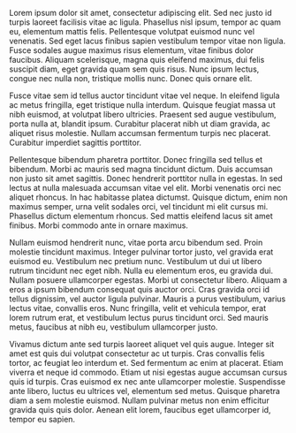 Lorem ipsum dolor sit amet, consectetur adipiscing elit. Sed nec justo id turpis laoreet facilisis vitae ac ligula. Phasellus nisl ipsum, tempor ac quam eu, elementum mattis felis. Pellentesque volutpat euismod nunc vel venenatis. Sed eget lacus finibus sapien vestibulum tempor vitae non ligula. Fusce sodales augue maximus risus elementum, vitae finibus dolor faucibus. Aliquam scelerisque, magna quis eleifend maximus, dui felis suscipit diam, eget gravida quam sem quis risus. Nunc ipsum lectus, congue nec nulla non, tristique mollis nunc. Donec quis ornare elit.

Fusce vitae sem id tellus auctor tincidunt vitae vel neque. In eleifend ligula ac metus fringilla, eget tristique nulla interdum. Quisque feugiat massa ut nibh euismod, at volutpat libero ultricies. Praesent sed augue vestibulum, porta nulla at, blandit ipsum. Curabitur placerat nibh ut diam gravida, ac aliquet risus molestie. Nullam accumsan fermentum turpis nec placerat. Curabitur imperdiet sagittis porttitor.

Pellentesque bibendum pharetra porttitor. Donec fringilla sed tellus et bibendum. Morbi ac mauris sed magna tincidunt dictum. Duis accumsan non justo sit amet sagittis. Donec hendrerit porttitor nulla in egestas. In sed lectus at nulla malesuada accumsan vitae vel elit. Morbi venenatis orci nec aliquet rhoncus. In hac habitasse platea dictumst. Quisque dictum, enim non maximus semper, urna velit sodales orci, vel tincidunt mi elit cursus mi. Phasellus dictum elementum rhoncus. Sed mattis eleifend lacus sit amet finibus. Morbi commodo ante in ornare maximus.

Nullam euismod hendrerit nunc, vitae porta arcu bibendum sed. Proin molestie tincidunt maximus. Integer pulvinar tortor justo, vel gravida erat euismod eu. Vestibulum nec pretium nunc. Vestibulum ut dui ut libero rutrum tincidunt nec eget nibh. Nulla eu elementum eros, eu gravida dui. Nullam posuere ullamcorper egestas. Morbi ut consectetur libero. Aliquam a eros a ipsum bibendum consequat quis auctor orci. Cras gravida orci id tellus dignissim, vel auctor ligula pulvinar. Mauris a purus vestibulum, varius lectus vitae, convallis eros. Nunc fringilla, velit et vehicula tempor, erat lorem rutrum erat, et vestibulum lectus purus tincidunt orci. Sed mauris metus, faucibus at nibh eu, vestibulum ullamcorper justo.

Vivamus dictum ante sed turpis laoreet aliquet vel quis augue. Integer sit amet est quis dui volutpat consectetur ac ut turpis. Cras convallis felis tortor, ac feugiat leo interdum et. Sed fermentum ac enim at placerat. Etiam viverra et neque id commodo. Etiam ut nisi egestas augue accumsan cursus quis id turpis. Cras euismod ex nec ante ullamcorper molestie. Suspendisse ante libero, luctus eu ultrices vel, elementum sed metus. Quisque pharetra diam a sem molestie euismod. Nullam pulvinar metus non enim efficitur gravida quis quis dolor. Aenean elit lorem, faucibus eget ullamcorper id, tempor eu sapien.